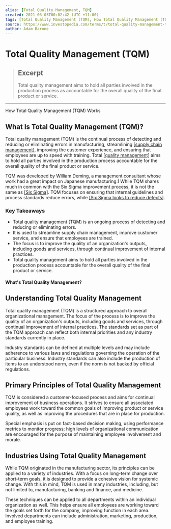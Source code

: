 ```yaml
---
alias: [Total Quality Management, TQM]
created: 2021-03-03T00:02:42 (UTC +11:00)
tags: [Total Quality Management (TQM), How Total Quality Management (TQM) Works]
source: https://www.investopedia.com/terms/t/total-quality-management-tqm.asp
author: Adam Barone
---
```


# Total Quality Management (TQM)

> ## Excerpt
> Total quality management aims to hold all parties involved in the production process as accountable for the overall quality of the final product or service.

---

How Total Quality Management (TQM) Works
## What Is Total Quality Management (TQM)?

Total quality management (TQM) is the continual process of detecting and reducing or eliminating errors in manufacturing, streamlining [[supply chain management]](https://www.investopedia.com/terms/s/scm.asp), improving the customer experience, and ensuring that employees are up to speed with training. Total [[quality management]](https://www.investopedia.com/terms/q/quality-management.asp) aims to hold all parties involved in the production process accountable for the overall quality of the final product or service.

TQM was developed by William Deming, a management consultant whose work had a great impact on Japanese manufacturing.1 While TQM shares much in common with the Six Sigma improvement process, it is not the same as [[Six Sigma]](https://www.investopedia.com/terms/s/six-sigma.asp). TQM focuses on ensuring that internal guidelines and process standards reduce errors, while [[Six Sigma looks to reduce defects]](https://www.investopedia.com/articles/investing/102014/guide-six-sigma-black-belt.asp).

### Key Takeaways

-   Total quality management (TQM) is an ongoing process of detecting and reducing or eliminating errors.
-   It is used to streamline supply chain management, improve customer service, and ensure that employees are trained.
-   The focus is to improve the quality of an organization's outputs, including goods and services, through continual improvement of internal practices. 
-   Total quality management aims to hold all parties involved in the production process accountable for the overall quality of the final product or service.

#### What's Total Quality Management?

## Understanding Total Quality Management

Total quality management (TQM) is a structured approach to overall organizational management. The focus of the process is to improve the quality of an organization's outputs, including goods and services, through continual improvement of internal practices. The standards set as part of the TQM approach can reflect both internal priorities and any industry standards currently in place.

Industry standards can be defined at multiple levels and may include adherence to various laws and regulations governing the operation of the particular business. Industry standards can also include the production of items to an understood norm, even if the norm is not backed by official regulations.

## Primary Principles of Total Quality Management

TQM is considered a customer-focused process and aims for continual improvement of business operations. It strives to ensure all associated employees work toward the common goals of improving product or service quality, as well as improving the procedures that are in place for production.

Special emphasis is put on fact-based decision making, using performance metrics to monitor progress; high levels of organizational communication are encouraged for the purpose of maintaining employee involvement and morale.

## Industries Using Total Quality Management

While TQM originated in the manufacturing sector, its principles can be applied to a variety of industries. With a focus on long-term change over short-term goals, it is designed to provide a cohesive vision for systemic change. With this in mind, TQM is used in many industries, including, but not limited to, manufacturing, banking and finance, and medicine.

These techniques can be applied to all departments within an individual organization as well. This helps ensure all employees are working toward the goals set forth for the company, improving function in each area. Involved departments can include administration, marketing, production, and employee training.
